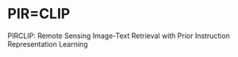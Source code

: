 # PIR=CLIP
PIRCLIP: Remote Sensing Image-Text Retrieval with Prior Instruction Representation Learning
